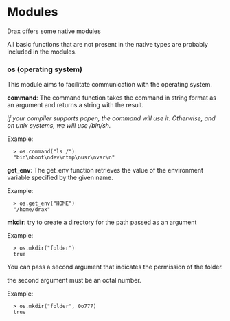 # Modules

Drax offers some native modules

All basic functions that are not present in the native types are probably included in the modules.

### os (operating system)
This module aims to facilitate communication with the operating system.

**command**: The command function takes the command in string format as an argument and returns a string with the result.

*if your compiler supports popen, the command will use it.*
*Otherwise, and on unix systems, we will use /bin/sh.*

Example:
```drax
  > os.command("ls /")
  "bin\nboot\ndev\ntmp\nusr\nvar\n"
```

**get_env**: The get_env function retrieves the value of the environment variable specified by the given name.

Example:
```drax
  > os.get_env("HOME")
  "/home/drax"
```

**mkdir**: try to create a directory for the path passed as an argument

Example:
```drax
  > os.mkdir("folder")
  true
```
You can pass a second argument that indicates the permission of the folder.

the second argument must be an octal number.

Example:
```drax
  > os.mkdir("folder", 0o777)
  true
```
